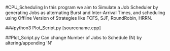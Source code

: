 #CPU_Scheduling
In this program we aim to Simulate a Job Scheduler by generating Jobs as alternating Burst and Inter-Arrival Times, and scheduling using Offline Version of Strategies like FCFS, SJF, RoundRobin, HRRN.

###python3 Plot_Script.py [sourcename.cpp]

##Plot_Script.py
Can change Number of Jobs to Schedule (N) by altering/appending <List>'N'

